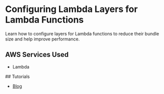 # Configuring Lambda Layers for Lambda Functions

Learn how to configure layers for Lambda functions to reduce their bundle size and help improve performance.

## AWS Services Used

- Lambda

## Tutorials

- [Blog](https://conermurphy.com/blog/maximizing-aws-lambda-function-potential-layers-aws-cdk)
